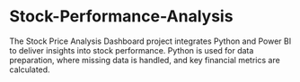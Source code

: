 # Stock-Performance-Analysis
The Stock Price Analysis Dashboard project integrates Python and Power BI to deliver insights into stock performance. Python is used for data preparation, where missing data is handled, and key financial metrics are calculated. 
